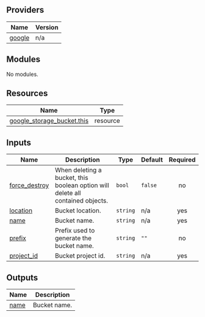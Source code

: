 ## Providers

| Name | Version |
|------|---------|
| <a name="provider_google"></a> [google](#provider\_google) | n/a |

## Modules

No modules.

## Resources

| Name | Type |
|------|------|
| [google_storage_bucket.this](https://registry.terraform.io/providers/hashicorp/google/latest/docs/resources/storage_bucket) | resource |

## Inputs

| Name | Description | Type | Default | Required |
|------|-------------|------|---------|:--------:|
| <a name="input_force_destroy"></a> [force\_destroy](#input\_force\_destroy) | When deleting a bucket, this boolean option will delete all contained objects. | `bool` | `false` | no |
| <a name="input_location"></a> [location](#input\_location) | Bucket location. | `string` | n/a | yes |
| <a name="input_name"></a> [name](#input\_name) | Bucket name. | `string` | n/a | yes |
| <a name="input_prefix"></a> [prefix](#input\_prefix) | Prefix used to generate the bucket name. | `string` | `""` | no |
| <a name="input_project_id"></a> [project\_id](#input\_project\_id) | Bucket project id. | `string` | n/a | yes |

## Outputs

| Name | Description |
|------|-------------|
| <a name="output_name"></a> [name](#output\_name) | Bucket name. |